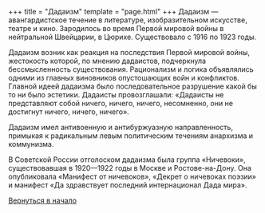 +++
title = "Дадаизм"
template = "page.html"
+++
Дадаизм — авангардистское течение в литературе, изобразительном искусстве, театре и кино. Зародилось во время Первой мировой войны в нейтральной Швейцарии, в Цюрихе. Существовало с 1916 по 1923 годы.

Дадаизм возник как реакция на последствия Первой мировой войны, жестокость которой, по мнению дадаистов, подчеркнула бессмысленность существования. Рационализм и логика объявлялись одними из главных виновников опустошающих войн и конфликтов. Главной идеей дадаизма было последовательное разрушение какой бы то ни было эстетики. Дадаисты провозглашали: «Дадаисты не представляют собой ничего, ничего, ничего, несомненно, они не достигнут ничего, ничего, ничего».

Дадаизм имел антивоенную и антибуржуазную направленность, примыкая к радикальным левым политическим течениям анархизма и коммунизма.

В Советской России отголоском дадаизма была группа «Ничевоки», существовавшая в 1920—1922 годы в Москве и Ростове-на-Дону. Она опубликовала «Манифест от ничевоков», «Декрет о ничевоках поэзии» и манифест «Да здравствует последний интернационал Дада мира». 

[Вернуться в начало](@/blog/_index.md)
